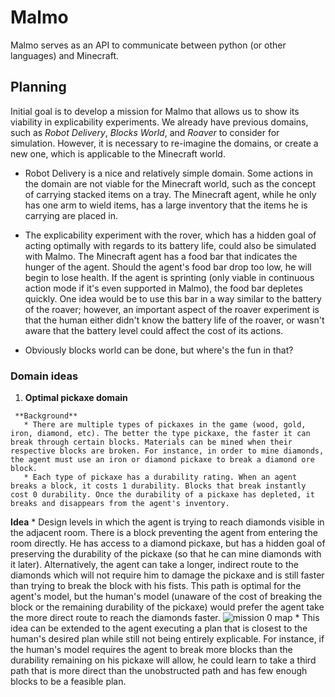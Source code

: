 # Malmo
Malmo serves as an API to communicate between python (or other languages) and Minecraft.

## Planning
Initial goal is to develop a mission for Malmo that allows us to show its viability in explicability experiments. We already have previous domains, such as *Robot Delivery*, *Blocks World*, and *Roaver* to consider for simulation. However, it is necessary to re-imagine the domains, or create a new one, which is applicable to the Minecraft world. 
    
   * Robot Delivery is a nice and relatively simple domain. Some actions in the domain are not viable for the Minecraft world, such as the concept of carrying stacked items on a tray. The Minecraft agent, while he only has one arm to wield items, has a large inventory that the items he is carrying are placed in.
   
   * The explicability experiment with the rover, which has a hidden goal of acting optimally with regards to its battery life, could also be simulated with Malmo. The Minecraft agent has a food bar that indicates the hunger of the agent. Should the agent's food bar drop too low, he will begin to lose health. If the agent is sprinting (only viable in continuous action mode if it's even supported in Malmo), the food bar depletes quickly. One idea would be to use this bar in a way similar to the battery of the roaver; however, an important aspect of the roaver experiment is that the human either didn't know the battery life of the roaver, or wasn't aware that the battery level could affect the cost of its actions.

* Obviously blocks world can be done, but where's the fun in that?

### Domain ideas
   1. **Optimal pickaxe domain**
     
     **Background**
       * There are multiple types of pickaxes in the game (wood, gold, iron, diamond, etc). The better the type pickaxe, the faster it can break through certain blocks. Materials can be mined when their respective blocks are broken. For instance, in order to mine diamonds, the agent must use an iron or diamond pickaxe to break a diamond ore block.
       * Each type of pickaxe has a durability rating. When an agent breaks a block, it costs 1 durability. Blocks that break instantly cost 0 durability. Once the durability of a pickaxe has depleted, it breaks and disappears from the agent's inventory.
       
   **Idea**
       * Design levels in which the agent is trying to reach diamonds visible in the adjacent room. There is a block preventing the agent from entering the room directly. He has access to a diamond pickaxe, but has a hidden goal of preserving the durability of the pickaxe (so that he can mine diamonds with it later). Alternatively, the agent can take a longer, indirect route to the diamonds which will not require him to damage the pickaxe and is still faster than trying to break the block with his fists. This path is optimal for the agent's model, but the human's model (unaware of the cost of breaking the block or the remaining durability of the pickaxe) would prefer the agent take the more direct route to reach the diamonds faster.
       ![mission 0 map](images/mission_0_map.png)
           * This idea can be extended to the agent executing a plan that is closest to the human's desired plan while still not being entirely explicable. For instance, if the human's model requires the agent to break more blocks than the durability remaining on his pickaxe will allow, he could learn to take a third path that is more direct than the unobstructed path and has few enough blocks to be a feasible plan.
    
    
   
   

